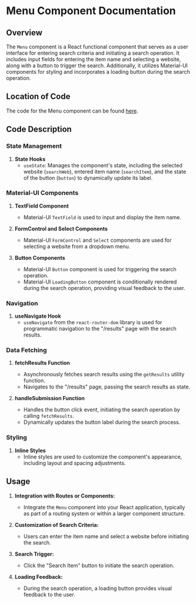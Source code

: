 # Menu Component Documentation

## Overview
The `Menu` component is a React functional component that serves as a user interface for entering search criteria and initiating a search operation. It includes input fields for entering the item name and selecting a website, along with a button to trigger the search. Additionally, it utilizes Material-UI components for styling and incorporates a loading button during the search operation.

## Location of Code
The code for the Menu component can be found [here](https://github.com/nainisha-b/slash/blob/main/client/src/components/Menu.js).

## Code Description

### State Management
1. **State Hooks**
   - `useState`: Manages the component's state, including the selected website (`searchWeb`), entered item name (`searchItem`), and the state of the button (`button`) to dynamically update its label.

### Material-UI Components
1. **TextField Component**
   - Material-UI `TextField` is used to input and display the item name.

2. **FormControl and Select Components**
   - Material-UI `FormControl` and `Select` components are used for selecting a website from a dropdown menu.

3. **Button Components**
   - Material-UI `Button` component is used for triggering the search operation.
   - Material-UI `LoadingButton` component is conditionally rendered during the search operation, providing visual feedback to the user.

### Navigation
1. **useNavigate Hook**
   - `useNavigate` from the `react-router-dom` library is used for programmatic navigation to the "/results" page with the search results.

### Data Fetching
1. **fetchResults Function**
   - Asynchronously fetches search results using the `getResults` utility function.
   - Navigates to the "/results" page, passing the search results as state.

2. **handleSubmission Function**
   - Handles the button click event, initiating the search operation by calling `fetchResults`.
   - Dynamically updates the button label during the search process.

### Styling
1. **Inline Styles**
   - Inline styles are used to customize the component's appearance, including layout and spacing adjustments.

## Usage
1. **Integration with Routes or Components:**
   - Integrate the `Menu` component into your React application, typically as part of a routing system or within a larger component structure.

2. **Customization of Search Criteria:**
   - Users can enter the item name and select a website before initiating the search.

3. **Search Trigger:**
   - Click the "Search Item" button to initiate the search operation.

4. **Loading Feedback:**
   - During the search operation, a loading button provides visual feedback to the user.
